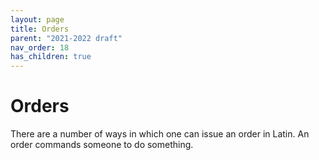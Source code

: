 ```yaml
---
layout: page
title: Orders
parent: "2021-2022 draft"
nav_order: 18
has_children: true
---
```


# Orders

There are a number of ways in which one can issue an order in Latin. An order commands someone to do something.
